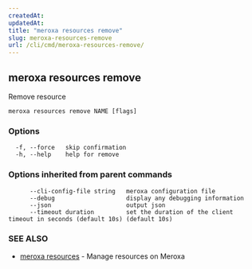 ```yaml
---
createdAt: 
updatedAt: 
title: "meroxa resources remove"
slug: meroxa-resources-remove
url: /cli/cmd/meroxa-resources-remove/
---
```

## meroxa resources remove

Remove resource

```
meroxa resources remove NAME [flags]
```

### Options

```
  -f, --force   skip confirmation
  -h, --help    help for remove
```

### Options inherited from parent commands

```
      --cli-config-file string   meroxa configuration file
      --debug                    display any debugging information
      --json                     output json
      --timeout duration         set the duration of the client timeout in seconds (default 10s) (default 10s)
```

### SEE ALSO

* [meroxa resources](/cli/cmd/meroxa-resources/)	 - Manage resources on Meroxa

